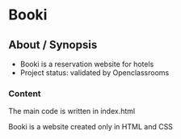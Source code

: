 # Booki

## About / Synopsis

* Booki is a reservation website for hotels 
* Project status: validated by Openclassrooms

### Content

The main code is written in index.html 

Booki is a website created only in HTML and CSS
